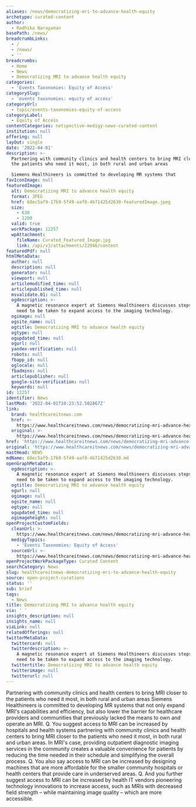 ```yaml
---
aliases: /news/democratizing-mri-to-advance-health-equity
archetype: curated-content
author:
  - Radhika Narayanan
basePath: /news/
breadcrumbLinks:
  - /
  - /news/
  - ''
breadcrumbs:
  - Home
  - News
  - Democratizing MRI to advance health equity
categories:
  - 'Events Taxonomies: Equity of Access'
categorySlug:
  - 'events taxonomies: equity of access'
categoryUrl:
  - topic/events-taxonomies-equity-of-access
categoryLabel:
  - Equity of Access
contentCategories: netspective-medigy-news-curated-content
institution: null
offering: null
layOut: single
date: '2022-04-01'
description: >-
  Partnering with community clinics and health centers to bring MRI closer to
  the patients who need it most, in both rural and urban areas

  Siemens Healthineers is committed to developing MR systems that
favIconImage: null
featuredImage:
  alt: Democratizing MRI to advance health equity
  format: JPEG
  href: 68ec5af9-17b9-5f49-aaf8-4b71425d2630-featuredImage.jpeg
  size:
    - 630
    - 1200
  valid: true
  workPackage: 12257
  wpAttachment:
    fileName: Curated_Featured_Image.jpg
    link: /api/v3/attachments/22946/content
featuredPdf: null
htmlMetaData:
  author: null
  description: null
  generator: null
  viewport: null
  articlemodified_time: null
  articlepublished_time: null
  msvalidate.01: null
  ogdescription: >-
    A magnetic resonance expert at Siemens Healthineers discusses steps that
    need to be taken to expand access to the imaging technology.
  ogimage: null
  ogsite_name: null
  ogtitle: Democratizing MRI to advance health equity
  ogtype: null
  ogupdated_time: null
  ogurl: null
  yandex-verification: null
  robots: null
  fbapp_id: null
  oglocale: null
  fbadmins: null
  articlepublisher: null
  google-site-verification: null
  keywords: null
id: 12257
identifier: News
lastMod: '2022-04-01T10:23:52.502867Z'
link:
  brand: healthcareitnews.com
  href: >-
    https://www.healthcareitnews.com/news/democratizing-mri-advance-health-equity
  original: >-
    https://www.healthcareitnews.com/news/democratizing-mri-advance-health-equity
href: 'https://www.healthcareitnews.com/news/democratizing-mri-advance-health-equity'
original: 'https://www.healthcareitnews.com/news/democratizing-mri-advance-health-equity'
mastHead: NEWS
mdName: 68ec5af9-17b9-5f49-aaf8-4b71425d2630.md
openGraphMetaData:
  ogdescription: >-
    A magnetic resonance expert at Siemens Healthineers discusses steps that
    need to be taken to expand access to the imaging technology.
  ogtitle: Democratizing MRI to advance health equity
  ogurl: null
  ogimage: null
  ogsite_name: null
  ogtype: null
  ogupdated_time: null
  ogimageheight: null
openProjectCustomFields:
  cleanUrl: >-
    https://www.healthcareitnews.com/news/democratizing-mri-advance-health-equity
  medigyTopics:
    - 'Events Taxonomies: Equity of Access'
  sourceUrl: >-
    https://www.healthcareitnews.com/news/democratizing-mri-advance-health-equity
openProjectWorkPackageType: Curated Content
searchCategory: News
slug: healthcareitnews-democratizing-mri-to-advance-health-equity
source: open-project-curations
status: ''
sub: brief
tags:
  - News
title: Democratizing MRI to advance health equity
via: ' '
insights_description: null
insights_name: null
viaLink: null
relatedOfferings: null
twitterMetaData:
  twittercard: null
  twitterdescription: >-
    A magnetic resonance expert at Siemens Healthineers discusses steps that
    need to be taken to expand access to the imaging technology.
  twittertitle: Democratizing MRI to advance health equity
  twitterimage: null
  twitterurl: null
---
```

<p>Partnering with community clinics and health centers to bring MRI closer to the patients who need it most, in both rural and urban areas
Siemens Healthineers is committed to developing MR systems that not only expand MRI's capabilities and efficiency, but also lower the barrier for healthcare providers and communities that previously lacked the means to own and operate an MRI.
Q. You suggest access to MRI can be increased by hospitals and health systems partnering with community clinics and health centers to bring MRI closer to the patients who need it most, in both rural and urban areas.
In MRI's case, providing outpatient diagnostic imaging services in the community creates a valuable convenience for patients by reducing the time needed in their schedule and simplifying the overall process.
Q. You also say access to MRI can be increased by designing machines that are more affordable for the smaller community hospitals or health centers that provide care in underserved areas.
Q. And you further suggest access to MRI can be increased by health IT vendors pioneering technology innovations to increase access, such as MRIs with decreased field strength – while maintaining image quality – which are more accessible.</p>